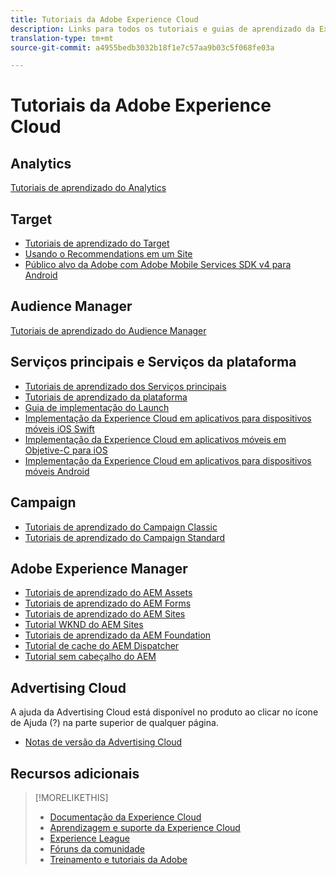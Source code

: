 ```yaml
---
title: Tutoriais da Adobe Experience Cloud
description: Links para todos os tutoriais e guias de aprendizado da Experience Cloud
translation-type: tm+mt
source-git-commit: a4955bedb3032b18f1e7c57aa9b03c5f068fe03a

---
```



# Tutoriais da Adobe Experience Cloud

## Analytics

[Tutoriais de aprendizado do Analytics](https://docs.adobe.com/content/help/en/analytics-learn/tutorials/overview.html)

## Target

* [Tutoriais de aprendizado do Target](https://docs.adobe.com/content/help/en/target-learn/tutorials/overview.html)
* [Usando o Recommendations em um Site](https://docs.adobe.com/content/help/en/target-learn/recommendations-in-a-website/overview.html)
* [Público alvo da Adobe com Adobe Mobile Services SDK v4 para Android](https://docs.adobe.com/content/help/en/target-learn/mobile-sdk-v4-android/overview.html)

## Audience Manager

[Tutoriais de aprendizado do Audience Manager](https://docs.adobe.com/content/help/en/audience-manager-learn/tutorials/overview.html)

## Serviços principais e Serviços da plataforma

* [Tutoriais de aprendizado dos Serviços principais](https://docs.adobe.com/content/help/en/core-services-learn/tutorials/overview.html)
* [Tutoriais de aprendizado da plataforma](https://docs.adobe.com/content/help/en/platform-learn/tutorials/overview.html)
* [Guia de implementação do Launch](https://docs.adobe.com/content/help/en/core-services-learn/implementing-in-websites-with-launch/index.html)
* [Implementação da Experience Cloud em aplicativos para dispositivos móveis iOS Swift](https://docs.adobe.com/content/help/en/core-services-learn/implementing-in-mobile-ios-swift-apps-with-launch/index.html)
* [Implementação da Experience Cloud em aplicativos móveis em Objetive-C para iOS](https://docs.adobe.com/content/help/en/core-services-learn/implementing-in-mobile-ios-objective-c-apps-with-launch/index.html)
* [Implementação da Experience Cloud em aplicativos para dispositivos móveis Android](https://docs.adobe.com/content/help/en/core-services-learn/implementing-in-mobile-android-apps-with-launch/index.html)

## Campaign

* [Tutoriais de aprendizado do Campaign Classic](https://docs.adobe.com/content/help/en/campaign-classic-learn/tutorials/overview.html)
* [Tutoriais de aprendizado do Campaign Standard](https://docs.adobe.com/content/help/en/campaign-standard-learn/tutorials/overview.html)

## Adobe Experience Manager

* [Tutoriais de aprendizado do AEM Assets](https://docs.adobe.com/content/help/en/experience-manager-learn/assets/overview.html)
* [Tutoriais de aprendizado do AEM Forms](https://docs.adobe.com/content/help/en/experience-manager-learn/forms/overview.html)
* [Tutoriais de aprendizado do AEM Sites](https://docs.adobe.com/content/help/en/experience-manager-learn/sites/overview.html)
* [Tutorial WKND do AEM Sites](https://docs.adobe.com/content/help/en/experience-manager-learn/getting-started-wknd-tutorial-develop/overview.html)
* [Tutoriais de aprendizado da AEM Foundation](https://docs.adobe.com/content/help/en/experience-manager-learn/assets/overview.html)
* [Tutorial de cache do AEM Dispatcher](https://docs.adobe.com/content/help/en/experience-manager-learn/dispatcher-tutorial/overview.html)
* [Tutorial sem cabeçalho do AEM](https://docs.adobe.com/content/help/en/experience-manager-learn/getting-started-with-aem-headless/overview.html)

## Advertising Cloud

A ajuda da Advertising Cloud está disponível no produto ao clicar no ícone de Ajuda (?) na parte superior de qualquer página.

* [Notas de versão da Advertising Cloud](https://docs.adobe.com/content/help/en/release-notes/experience-cloud/current.html#adcloud)

## Recursos adicionais

> [!MORELIKETHIS]
>
>* [Documentação da Experience Cloud](https://docs.adobe.com/content/help/en/experience-cloud/user-guides/home.html)
>* [Aprendizagem e suporte da Experience Cloud](https://helpx.adobe.com/support/experience-cloud.html)
>* [Experience League](https://experienceleague.adobe.com/)
>* [Fóruns da comunidade](https://forums.adobe.com/community/experience-cloud/)
>* [Treinamento e tutoriais da Adobe](https://helpx.adobe.com/learning.html?promoid=KAUDK)

